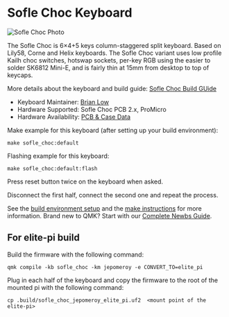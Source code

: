 # Sofle Choc Keyboard

![Sofle Choc Photo](https://i.imgur.com/MhSEAZYh.jpg)

The Sofle Choc is 6×4+5 keys column-staggered split keyboard. Based on Lily58, Corne and Helix keyboards. The Sofle Choc variant uses low profile Kailh choc switches, hotswap sockets, per-key RGB using the easier to solder SK6812 Mini-E, and is fairly thin at 15mm from desktop to top of keycaps.

More details about the keyboard and build guide: [Sofle Choc Build GUide](https://josefadamcik.github.io/SofleKeyboard/build_guide_choc.html)

- Keyboard Maintainer: [Brian Low](https://github.com/brianlow/)
- Hardware Supported: Sofle Choc PCB 2.x, ProMicro
- Hardware Availability: [PCB & Case Data](https://github.com/josefadamcik/SofleKeyboard)

Make example for this keyboard (after setting up your build environment):

    make sofle_choc:default

Flashing example for this keyboard:

    make sofle_choc:default:flash

Press reset button twice on the keyboard when asked.

Disconnect the first half, connect the second one and repeat the process.

See the [build environment setup](https://docs.qmk.fm/#/getting_started_build_tools) and the [make instructions](https://docs.qmk.fm/#/getting_started_make_guide) for more information. Brand new to QMK? Start with our [Complete Newbs Guide](https://docs.qmk.fm/#/newbs).

## For elite-pi build

Build the firmware with the following command:

    qmk compile -kb sofle_choc -km jepomeroy -e CONVERT_TO=elite_pi

Plug in each half of the keyboard and copy the firmware to the root of the mounted pi with the following command:

    cp .build/sofle_choc_jepomeroy_elite_pi.uf2  <mount point of the elite-pi>

